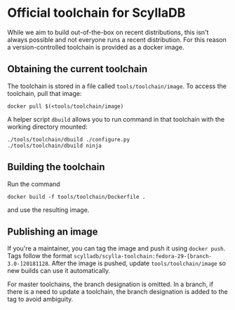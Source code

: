 # Official toolchain for ScyllaDB

While we aim to build out-of-the-box on recent distributions, this isn't
always possible and not everyone runs a recent distribution. For this reason
a version-controlled toolchain is provided as a docker image.

## Obtaining the current toolchain

The toolchain is stored in a file called `tools/toolchain/image`. To access
the toolchain, pull that image:

    docker pull $(<tools/toolchain/image)

A helper script `dbuild` allows you to run command in that toolchain with
the working directory mounted:

    ./tools/toolchain/dbuild ./configure.py
    ./tools/toolchain/dbuild ninja

## Building the toolchain

Run the command

    docker build -f tools/toolchain/Dockerfile .

and use the resulting image.

## Publishing an image

If you're a maintainer, you can tag the image and push it
using `docker push`. Tags follow the format
`scylladb/scylla-toolchain:fedora-29-[branch-3.0-]20181128`. After the
image is pushed, update `tools/toolchain/image` so new
builds can use it automatically.

For master toolchains, the branch designation is omitted. In a branch, if
there is a need to update a toolchain, the branch designation is added to
the tag to avoid ambiguity.
